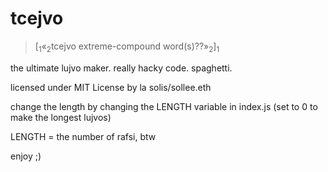 # tcejvo

> [<sub>1</sub>«<sub>2</sub>tcejvo extreme-compound word(s)??»<sub>2</sub>]<sub>1</sub>

the ultimate lujvo maker. really hacky code. spaghetti.

licensed under MIT License by la solis/sollee.eth

change the length by changing the LENGTH variable in index.js (set to 0 to make the longest lujvos)

LENGTH = the number of rafsi, btw

enjoy ;)
